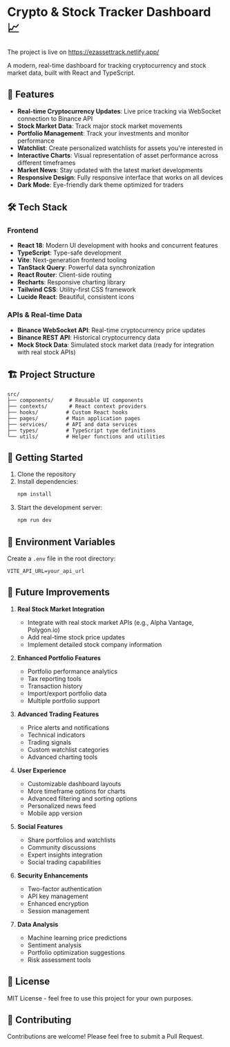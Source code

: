 # Crypto & Stock Tracker Dashboard 📈
The project is live on https://ezassettrack.netlify.app/

A modern, real-time dashboard for tracking cryptocurrency and stock market data, built with React and TypeScript.

## 🚀 Features

- **Real-time Cryptocurrency Updates**: Live price tracking via WebSocket connection to Binance API
- **Stock Market Data**: Track major stock market movements
- **Portfolio Management**: Track your investments and monitor performance
- **Watchlist**: Create personalized watchlists for assets you're interested in
- **Interactive Charts**: Visual representation of asset performance across different timeframes
- **Market News**: Stay updated with the latest market developments
- **Responsive Design**: Fully responsive interface that works on all devices
- **Dark Mode**: Eye-friendly dark theme optimized for traders

## 🛠️ Tech Stack

### Frontend
- **React 18**: Modern UI development with hooks and concurrent features
- **TypeScript**: Type-safe development
- **Vite**: Next-generation frontend tooling
- **TanStack Query**: Powerful data synchronization
- **React Router**: Client-side routing
- **Recharts**: Responsive charting library
- **Tailwind CSS**: Utility-first CSS framework
- **Lucide React**: Beautiful, consistent icons

### APIs & Real-time Data
- **Binance WebSocket API**: Real-time cryptocurrency price updates
- **Binance REST API**: Historical cryptocurrency data
- **Mock Stock Data**: Simulated stock market data (ready for integration with real stock APIs)

## 🏗️ Project Structure

```
src/
├── components/     # Reusable UI components
├── contexts/       # React context providers
├── hooks/         # Custom React hooks
├── pages/         # Main application pages
├── services/      # API and data services
├── types/         # TypeScript type definitions
└── utils/         # Helper functions and utilities
```

## 🚀 Getting Started

1. Clone the repository
2. Install dependencies:
   ```bash
   npm install
   ```
3. Start the development server:
   ```bash
   npm run dev
   ```

## 🔑 Environment Variables

Create a `.env` file in the root directory:

```env
VITE_API_URL=your_api_url
```

## 🔄 Future Improvements

1. **Real Stock Market Integration**
   - Integrate with real stock market APIs (e.g., Alpha Vantage, Polygon.io)
   - Add real-time stock price updates
   - Implement detailed stock company information

2. **Enhanced Portfolio Features**
   - Portfolio performance analytics
   - Tax reporting tools
   - Transaction history
   - Import/export portfolio data
   - Multiple portfolio support

3. **Advanced Trading Features**
   - Price alerts and notifications
   - Technical indicators
   - Trading signals
   - Custom watchlist categories
   - Advanced charting tools

4. **User Experience**
   - Customizable dashboard layouts
   - More timeframe options for charts
   - Advanced filtering and sorting options
   - Personalized news feed
   - Mobile app version

5. **Social Features**
   - Share portfolios and watchlists
   - Community discussions
   - Expert insights integration
   - Social trading capabilities

6. **Security Enhancements**
   - Two-factor authentication
   - API key management
   - Enhanced encryption
   - Session management

7. **Data Analysis**
   - Machine learning price predictions
   - Sentiment analysis
   - Portfolio optimization suggestions
   - Risk assessment tools

## 📄 License

MIT License - feel free to use this project for your own purposes.

## 🤝 Contributing

Contributions are welcome! Please feel free to submit a Pull Request.
